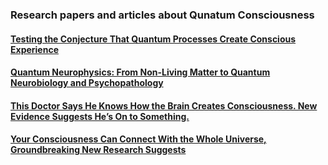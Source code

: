 ### Research papers and articles about Qunatum Consciousness

#### [Testing the Conjecture That Quantum Processes Create Conscious Experience](https://www.mdpi.com/1099-4300/26/6/460)
#### [Quantum Neurophysics: From Non-Living Matter to Quantum Neurobiology and Psychopathology](https://www.researchgate.net/publication/312045661_Quantum_Neurophysics_From_Non-Living_Matter_to_Quantum_Neurobiology_and_Psychopathology)
#### [This Doctor Says He Knows How the Brain Creates Consciousness. New Evidence Suggests He’s On to Something.](https://www.popularmechanics.com/science/a63186374/consciousness-microtubules/)
#### [Your Consciousness Can Connect With the Whole Universe, Groundbreaking New Research Suggests](https://www.popularmechanics.com/science/a62373322/quantum-theory-of-consciousness/)
